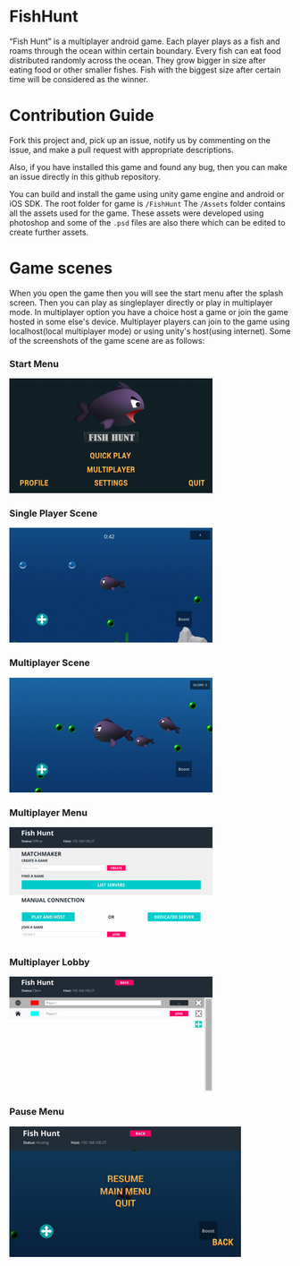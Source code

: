 # FishHunt
“Fish Hunt” is a multiplayer android game. Each player plays as a fish and roams through the ocean within certain boundary. Every fish can eat food distributed randomly across the ocean. They grow bigger in size after eating food or other smaller fishes.  Fish with the biggest size after certain time will be considered as the winner. 

# Contribution Guide
Fork this project and, pick up an issue, notify us by commenting on the issue, and make a pull request with appropriate descriptions.

Also, if you have installed this game and found any bug, then you can make an issue directly in this github repository.

You can build and install the game using unity game engine and android or iOS SDK. The root folder for game is `/FishHunt` The `/Assets` folder contains all the assets used for the game. These assets were developed using photoshop and some of the `.psd` files are also there which can be edited to create further assets.

# Game scenes
When you open the game then you will see the start menu after the splash screen. Then you can play as singleplayer directly or play in multiplayer mode. In multiplayer option you have a choice host a game or join the game hosted in some else's device. Multiplayer players can join to the game using localhost(local multiplayer mode) or using unity's host(using internet). Some of the screenshots of the game scene are as follows:

### Start Menu
![image](Assets/screenshots/start_menu.png)

### Single Player Scene
![image](Assets/screenshots/game_scene.png)

### Multiplayer Scene
![image](Assets/screenshots/game_scene_multiplayer.png)

### Multiplayer Menu
![image](Assets/screenshots/multiplayer_lobby.png)

### Multiplayer Lobby
![image](Assets/screenshots/game_join_room.png)

### Pause Menu
![image](Assets/screenshots/pause_menu.png)
